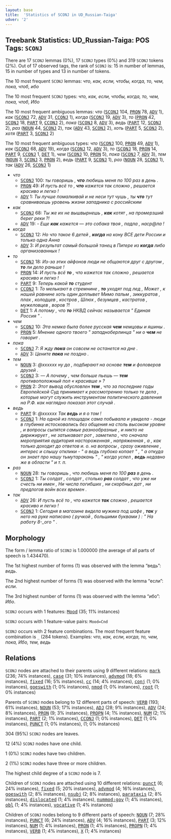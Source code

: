 ```yaml
---
layout: base
title:  'Statistics of SCONJ in UD_Russian-Taiga'
udver: '2'
---
```


## Treebank Statistics: UD_Russian-Taiga: POS Tags: `SCONJ`

There are 17 `SCONJ` lemmas (0%), 17 `SCONJ` types (0%) and 319 `SCONJ` tokens (2%).
Out of 17 observed tags, the rank of `SCONJ` is: 15 in number of lemmas, 15 in number of types and 13 in number of tokens.

The 10 most frequent `SCONJ` lemmas: <em>что, как, если, чтобы, когда, то, чем, пока, чтоб, ибо</em>

The 10 most frequent `SCONJ` types:  <em>что, как, если, чтобы, когда, то, чем, пока, чтоб, Ибо</em>

The 10 most frequent ambiguous lemmas: <em>что</em> (<tt><a href="ru_taiga-pos-SCONJ.html">SCONJ</a></tt> 104, <tt><a href="ru_taiga-pos-PRON.html">PRON</a></tt> 78, <tt><a href="ru_taiga-pos-ADV.html">ADV</a></tt> 1), <em>как</em> (<tt><a href="ru_taiga-pos-SCONJ.html">SCONJ</a></tt> 72, <tt><a href="ru_taiga-pos-ADV.html">ADV</a></tt> 31, <tt><a href="ru_taiga-pos-CCONJ.html">CCONJ</a></tt> 1), <em>когда</em> (<tt><a href="ru_taiga-pos-SCONJ.html">SCONJ</a></tt> 19, <tt><a href="ru_taiga-pos-ADV.html">ADV</a></tt> 3), <em>то</em> (<tt><a href="ru_taiga-pos-PRON.html">PRON</a></tt> 42, <tt><a href="ru_taiga-pos-SCONJ.html">SCONJ</a></tt> 18, <tt><a href="ru_taiga-pos-PART.html">PART</a></tt> 9, <tt><a href="ru_taiga-pos-CCONJ.html">CCONJ</a></tt> 2), <em>пока</em> (<tt><a href="ru_taiga-pos-SCONJ.html">SCONJ</a></tt> 8, <tt><a href="ru_taiga-pos-ADV.html">ADV</a></tt> 3), <em>ведь</em> (<tt><a href="ru_taiga-pos-PART.html">PART</a></tt> 12, <tt><a href="ru_taiga-pos-SCONJ.html">SCONJ</a></tt> 2), <em>раз</em> (<tt><a href="ru_taiga-pos-NOUN.html">NOUN</a></tt> 44, <tt><a href="ru_taiga-pos-SCONJ.html">SCONJ</a></tt> 2), <em>так</em> (<tt><a href="ru_taiga-pos-ADV.html">ADV</a></tt> 43, <tt><a href="ru_taiga-pos-SCONJ.html">SCONJ</a></tt> 2), <em>хоть</em> (<tt><a href="ru_taiga-pos-PART.html">PART</a></tt> 5, <tt><a href="ru_taiga-pos-SCONJ.html">SCONJ</a></tt> 2), <em>хотя</em> (<tt><a href="ru_taiga-pos-PART.html">PART</a></tt> 3, <tt><a href="ru_taiga-pos-SCONJ.html">SCONJ</a></tt> 2)

The 10 most frequent ambiguous types:  <em>что</em> (<tt><a href="ru_taiga-pos-SCONJ.html">SCONJ</a></tt> 100, <tt><a href="ru_taiga-pos-PRON.html">PRON</a></tt> 49, <tt><a href="ru_taiga-pos-ADV.html">ADV</a></tt> 1), <em>как</em> (<tt><a href="ru_taiga-pos-SCONJ.html">SCONJ</a></tt> 68, <tt><a href="ru_taiga-pos-ADV.html">ADV</a></tt> 19), <em>когда</em> (<tt><a href="ru_taiga-pos-SCONJ.html">SCONJ</a></tt> 12, <tt><a href="ru_taiga-pos-ADV.html">ADV</a></tt> 3), <em>то</em> (<tt><a href="ru_taiga-pos-SCONJ.html">SCONJ</a></tt> 18, <tt><a href="ru_taiga-pos-PRON.html">PRON</a></tt> 14, <tt><a href="ru_taiga-pos-PART.html">PART</a></tt> 9, <tt><a href="ru_taiga-pos-CCONJ.html">CCONJ</a></tt> 1, <tt><a href="ru_taiga-pos-DET.html">DET</a></tt> 1), <em>чем</em> (<tt><a href="ru_taiga-pos-SCONJ.html">SCONJ</a></tt> 10, <tt><a href="ru_taiga-pos-PRON.html">PRON</a></tt> 5), <em>пока</em> (<tt><a href="ru_taiga-pos-SCONJ.html">SCONJ</a></tt> 7, <tt><a href="ru_taiga-pos-ADV.html">ADV</a></tt> 3), <em>тем</em> (<tt><a href="ru_taiga-pos-NOUN.html">NOUN</a></tt> 3, <tt><a href="ru_taiga-pos-SCONJ.html">SCONJ</a></tt> 3, <tt><a href="ru_taiga-pos-PRON.html">PRON</a></tt> 2), <em>ведь</em> (<tt><a href="ru_taiga-pos-PART.html">PART</a></tt> 9, <tt><a href="ru_taiga-pos-SCONJ.html">SCONJ</a></tt> 1), <em>раз</em> (<tt><a href="ru_taiga-pos-NOUN.html">NOUN</a></tt> 28, <tt><a href="ru_taiga-pos-SCONJ.html">SCONJ</a></tt> 1), <em>так</em> (<tt><a href="ru_taiga-pos-ADV.html">ADV</a></tt> 26, <tt><a href="ru_taiga-pos-SCONJ.html">SCONJ</a></tt> 1)


* <em>что</em>
  * <tt><a href="ru_taiga-pos-SCONJ.html">SCONJ</a></tt> 100: <em>ты говоришь , <b>что</b> любишь меня по 100 раз в день .</em>
  * <tt><a href="ru_taiga-pos-PRON.html">PRON</a></tt> 49: <em>И пусть всё то , <b>что</b> кажется так сложно , решается красиво и легко !</em>
  * <tt><a href="ru_taiga-pos-ADV.html">ADV</a></tt> 1: <em>Ты лучше помалкивай и не неси тут чушь , ты <b>что</b> тут сравниваешь уровень жизни западника с российским</em>
* <em>как</em>
  * <tt><a href="ru_taiga-pos-SCONJ.html">SCONJ</a></tt> 68: <em>Ты же их не вышвырнешь , <b>как</b> котят , на промерзший берег реки ?!</em>
  * <tt><a href="ru_taiga-pos-ADV.html">ADV</a></tt> 19: <em>- Еще <b>как</b> кажется — это собака твоя , падла , наср@ла !</em>
* <em>когда</em>
  * <tt><a href="ru_taiga-pos-SCONJ.html">SCONJ</a></tt> 12: <em>Но что такое 6 детей , <b>когда</b> на кону ВСЕ дети России и только одна Анна</em>
  * <tt><a href="ru_taiga-pos-ADV.html">ADV</a></tt> 3: <em>И результат самый большой танец в Питере из <b>когда</b> либо организованных !</em>
* <em>то</em>
  * <tt><a href="ru_taiga-pos-SCONJ.html">SCONJ</a></tt> 18: <em>Из-за этих айфонов люди не общаются друг с другом , <b>то</b> ли дело раньше !</em>
  * <tt><a href="ru_taiga-pos-PRON.html">PRON</a></tt> 14: <em>И пусть всё <b>то</b> , что кажется так сложно , решается красиво и легко !</em>
  * <tt><a href="ru_taiga-pos-PART.html">PART</a></tt> 9: <em>Теперь какой <b>то</b> студент</em>
  * <tt><a href="ru_taiga-pos-CCONJ.html">CCONJ</a></tt> 1: <em>То мелькают в стремнине , <b>то</b> уходят под лед , Может , к нашей равнине хоть один доплывет Мимо пальм , зиккуратов , плах , колодцев , костров , Шлюх , безумцев , кастратов , мужеловцев , воров ?!</em>
  * <tt><a href="ru_taiga-pos-DET.html">DET</a></tt> 1: <em>А потому , что <b>то</b> НКВД сейчас называется " Единая Россия " .</em>
* <em>чем</em>
  * <tt><a href="ru_taiga-pos-SCONJ.html">SCONJ</a></tt> 10: <em>Эта немка была более русская <b>чем</b> немцовы и яшины .</em>
  * <tt><a href="ru_taiga-pos-PRON.html">PRON</a></tt> 5: <em>Мнение одного твоего " западноберлинца " ни о <b>чем</b> не говорит .</em>
* <em>пока</em>
  * <tt><a href="ru_taiga-pos-SCONJ.html">SCONJ</a></tt> 7: <em>Я жду <b>пока</b> он совсем не останется на дне .</em>
  * <tt><a href="ru_taiga-pos-ADV.html">ADV</a></tt> 3: <em>Цените <b>пока</b> не поздно .</em>
* <em>тем</em>
  * <tt><a href="ru_taiga-pos-NOUN.html">NOUN</a></tt> 3: <em>@xxxxxx ну да , подбирают на основе <b>тем</b> и фоловеров друзей .</em>
  * <tt><a href="ru_taiga-pos-SCONJ.html">SCONJ</a></tt> 3: <em>— А почему , чем больше пьешь — <b>тем</b> противоположный пол « красивше » ?</em>
  * <tt><a href="ru_taiga-pos-PRON.html">PRON</a></tt> 2: <em>Этот вывод обусловлен <b>тем</b> , что за последние годы Европейской Суд принимает к рассмотрению только те дела , которые могут служить инструментом политического давления на Р.Ф. как наглядно показал этот случай .</em>
* <em>ведь</em>
  * <tt><a href="ru_taiga-pos-PART.html">PART</a></tt> 9: <em>@xxxxxx Так <b>ведь</b> и я о том !</em>
  * <tt><a href="ru_taiga-pos-SCONJ.html">SCONJ</a></tt> 1: <em>На одной из площадок сама побывала и увидела - люди в глубинке истосковались без общения на столь высоком уровне , и вопросы сыпятся самые разнообразные , и никто не дирижирует , не затыкавает рот , заметила , что сначала мероприятия аудитория настороженная , напряженная , а , как только доходит до ответов и. о. на вопросы , сразу оживление , интерес и слышу отклики - " а ведь глубоко копает " , " а откуда он знает про нашу тьмутаракань " , " когда успел , <b>ведь</b> недавно же в области " и т. п.</em>
* <em>раз</em>
  * <tt><a href="ru_taiga-pos-NOUN.html">NOUN</a></tt> 28: <em>ты говоришь , что любишь меня по 100 <b>раз</b> в день .</em>
  * <tt><a href="ru_taiga-pos-SCONJ.html">SCONJ</a></tt> 1: <em>Ты солдат , солдат , столько <b>раз</b> солдат , что уже ни счесть ни имен , Ни числа погибших , ни скорбных дат , ни предлогов войн всех времен .</em>
* <em>так</em>
  * <tt><a href="ru_taiga-pos-ADV.html">ADV</a></tt> 26: <em>И пусть всё то , что кажется <b>так</b> сложно , решается красиво и легко !</em>
  * <tt><a href="ru_taiga-pos-SCONJ.html">SCONJ</a></tt> 1: <em>Сегодня в магазине видела мужика под шафе , <b>так</b> у него на руке написано ( ручкой , большими буквами ) : " На работу 8-_ого " .</em>

## Morphology

The form / lemma ratio of `SCONJ` is 1.000000 (the average of all parts of speech is 1.434470).

The 1st highest number of forms (1) was observed with the lemma “ведь”: <em>ведь</em>.

The 2nd highest number of forms (1) was observed with the lemma “если”: <em>если</em>.

The 3rd highest number of forms (1) was observed with the lemma “ибо”: <em>Ибо</em>.

`SCONJ` occurs with 1 features: <tt><a href="ru_taiga-feat-Mood.html">Mood</a></tt> (35; 11% instances)

`SCONJ` occurs with 1 feature-value pairs: `Mood=Cnd`

`SCONJ` occurs with 2 feature combinations.
The most frequent feature combination is `_` (284 tokens).
Examples: <em>что, как, если, когда, то, чем, пока, Ибо, тем, ведь</em>


## Relations

`SCONJ` nodes are attached to their parents using 9 different relations: <tt><a href="ru_taiga-dep-mark.html">mark</a></tt> (236; 74% instances), <tt><a href="ru_taiga-dep-case.html">case</a></tt> (31; 10% instances), <tt><a href="ru_taiga-dep-advmod.html">advmod</a></tt> (18; 6% instances), <tt><a href="ru_taiga-dep-fixed.html">fixed</a></tt> (16; 5% instances), <tt><a href="ru_taiga-dep-cc.html">cc</a></tt> (14; 4% instances), <tt><a href="ru_taiga-dep-conj.html">conj</a></tt> (1; 0% instances), <tt><a href="ru_taiga-dep-goeswith.html">goeswith</a></tt> (1; 0% instances), <tt><a href="ru_taiga-dep-nmod.html">nmod</a></tt> (1; 0% instances), <tt><a href="ru_taiga-dep-root.html">root</a></tt> (1; 0% instances)

Parents of `SCONJ` nodes belong to 12 different parts of speech: <tt><a href="ru_taiga-pos-VERB.html">VERB</a></tt> (193; 61% instances), <tt><a href="ru_taiga-pos-NOUN.html">NOUN</a></tt> (53; 17% instances), <tt><a href="ru_taiga-pos-ADJ.html">ADJ</a></tt> (28; 9% instances), <tt><a href="ru_taiga-pos-ADV.html">ADV</a></tt> (24; 8% instances), <tt><a href="ru_taiga-pos-PRON.html">PRON</a></tt> (9; 3% instances), <tt><a href="ru_taiga-pos-PROPN.html">PROPN</a></tt> (4; 1% instances), <tt><a href="ru_taiga-pos-NUM.html">NUM</a></tt> (2; 1% instances), <tt><a href="ru_taiga-pos-PART.html">PART</a></tt> (2; 1% instances), <tt><a href="ru_taiga-pos-CCONJ.html">CCONJ</a></tt> (1; 0% instances), <tt><a href="ru_taiga-pos-DET.html">DET</a></tt> (1; 0% instances), <tt><a href="ru_taiga-pos-PUNCT.html">PUNCT</a></tt> (1; 0% instances),  (1; 0% instances)

304 (95%) `SCONJ` nodes are leaves.

12 (4%) `SCONJ` nodes have one child.

1 (0%) `SCONJ` nodes have two children.

2 (1%) `SCONJ` nodes have three or more children.

The highest child degree of a `SCONJ` node is 7.

Children of `SCONJ` nodes are attached using 10 different relations: <tt><a href="ru_taiga-dep-punct.html">punct</a></tt> (6; 24% instances), <tt><a href="ru_taiga-dep-fixed.html">fixed</a></tt> (5; 20% instances), <tt><a href="ru_taiga-dep-advmod.html">advmod</a></tt> (4; 16% instances), <tt><a href="ru_taiga-dep-goeswith.html">goeswith</a></tt> (2; 8% instances), <tt><a href="ru_taiga-dep-nsubj.html">nsubj</a></tt> (2; 8% instances), <tt><a href="ru_taiga-dep-parataxis.html">parataxis</a></tt> (2; 8% instances), <tt><a href="ru_taiga-dep-dislocated.html">dislocated</a></tt> (1; 4% instances), <tt><a href="ru_taiga-dep-nummod-gov.html">nummod:gov</a></tt> (1; 4% instances), <tt><a href="ru_taiga-dep-obl.html">obl</a></tt> (1; 4% instances), <tt><a href="ru_taiga-dep-vocative.html">vocative</a></tt> (1; 4% instances)

Children of `SCONJ` nodes belong to 9 different parts of speech: <tt><a href="ru_taiga-pos-NOUN.html">NOUN</a></tt> (7; 28% instances), <tt><a href="ru_taiga-pos-PUNCT.html">PUNCT</a></tt> (6; 24% instances), <tt><a href="ru_taiga-pos-ADV.html">ADV</a></tt> (4; 16% instances), <tt><a href="ru_taiga-pos-PART.html">PART</a></tt> (3; 12% instances), <tt><a href="ru_taiga-pos-NUM.html">NUM</a></tt> (1; 4% instances), <tt><a href="ru_taiga-pos-PRON.html">PRON</a></tt> (1; 4% instances), <tt><a href="ru_taiga-pos-PROPN.html">PROPN</a></tt> (1; 4% instances), <tt><a href="ru_taiga-pos-VERB.html">VERB</a></tt> (1; 4% instances), <tt><a href="ru_taiga-pos-X.html">X</a></tt> (1; 4% instances)

